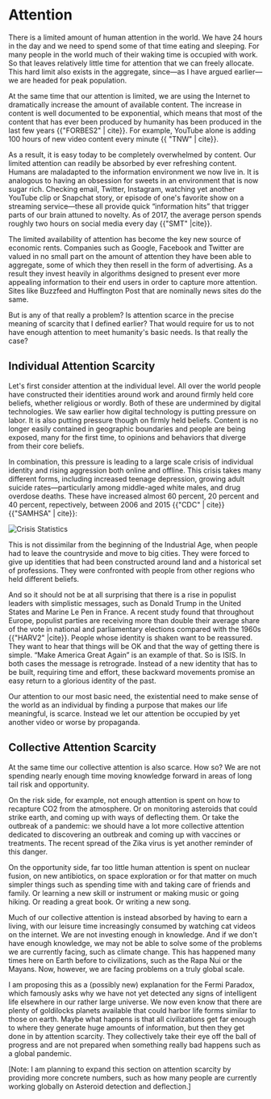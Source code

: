 # Attention

There is a limited amount of human attention in the world. We have 24 hours in the day and we need to spend some of that time eating and sleeping. For many people in the world much of their waking time is occupied with work. So that leaves relatively little time for attention that we can freely allocate. This hard limit also exists in the aggregate, since&mdash;as I have argued earlier&mdash;we are headed for peak population.

At the same time that our attention is limited, we are using the Internet to dramatically increase the amount of available content. The increase in content is well documented to be exponential, which means that most of the content that has ever been produced by humanity has been produced in the last few years {{"FORBES2" | cite}}. For example, YouTube alone is adding 100 hours of new video content every minute {{ "TNW" | cite}}.

As a result, it is easy today to be completely overwhelmed by content. Our limited attention can readily be absorbed by ever refreshing content. Humans are maladapted to the information environment we now live in. It is analogous to having an obsession for sweets in an environment that is now sugar rich. Checking email, Twitter, Instagram, watching yet another YouTube clip or Snapchat story, or episode of one&apos;s favorite show on a streaming service&mdash;these all provide quick &ldquo;information hits&rdquo; that trigger parts of our brain attuned to novelty. As of 2017, the average person spends roughly two hours on social media every day {{"SMT" |cite}}. 

The limited availability of attention has become the key new source of economic rents. Companies such as Google, Facebook and Twitter are valued in no small part on the amount of attention they have been able to aggregate, some of which they then resell in the form of advertising. As a result they invest heavily in algorithms designed to present ever more appealing information to their end users in order to capture more attention. Sites like Buzzfeed and Huffington Post that are nominally news sites do the same.

But is any of that really a problem? Is attention scarce in the precise meaning of scarcity that I defined earlier? That would require for us to not have enough attention to meet humanity&apos;s basic needs. Is that really the case?


## Individual Attention Scarcity

Let&apos;s first consider attention at the individual level. All over the world people have constructed their identities around work and around firmly held core beliefs, whether religious or wordly. Both of these are undermined by digital technologies. We saw earlier how digital technology is putting pressure on labor. It is also putting pressure though on firmly held beliefs. Content is no longer easily contained in geographic boundaries and people are being exposed, many for the first time, to opinions and behaviors that diverge from their core beliefs.  

In combination, this pressure is leading to a large scale crisis of individual identity and rising aggression both online and offline. This crisis takes many different forms, including increased teenage depression, growing adult suicide rates&mdash;particularly among middle-aged white males, and drug overdose deaths. These have increased almost 60 percent, 20 percent and 40 percent, repectively, between 2006 and 2015 {{"CDC" | cite}} {{"SAMHSA" | cite}}: 

![Crisis Statistics](../assets/crisis-statistics.png)

This is not dissimilar from the beginning of the Industrial Age, when people had to leave the countryside and move to big cities. They were forced to give up identities that had been constructed around land and a historical set of professions. They were confronted with people from other regions who held different beliefs. 

And so it should not be at all surprising that there is a rise in populist leaders with simplistic messages, such as Donald Trump in the United States and Marine Le Pen in France. A recent study found that throughout Europe, populist parties are receiving more than double their average share of the vote in national and parliamentary elections compared with the 1960s {{"HARV2" |cite}}. People whose identity is shaken want to be reassured. They want to hear that things will be OK and that the way of getting there is simple. &ldquo;Make America Great Again&rdquo; is an example of that. So is ISIS. In both cases the message is retrograde. Instead of a new identity that has to be built, requiring time and effort, these backward movements promise an easy return to a glorious identity of the past.  

Our attention to our most basic need, the existential need to make sense of the world as an individual by finding a purpose that makes our life meaningful, is scarce. Instead we let our attention be occupied by yet another video or worse by propaganda. 


## Collective Attention Scarcity

At the same time our collective attention is also scarce.  How so? We are not spending nearly enough time moving knowledge forward in areas of long tail risk and opportunity. 

On the risk side, for example, not enough attention is spent on how to recapture CO2 from the atmosphere. Or on monitoring asteroids that could strike earth, and coming up with ways of deflecting them. Or take the outbreak of a pandemic: we should have a lot more collective attention dedicated to discovering an outbreak and coming up with vaccines or treatments. The recent spread of the Zika virus is yet another reminder of this danger. 

On the opportunity side, far too little human attention is spent on nuclear fusion, on new antibiotics, on space exploration or for that matter on much simpler things such as spending time with and taking care of friends and family. Or learning a new skill or instrument or making music or going hiking. Or reading a great book. Or writing a new song. 

Much of our collective attention is instead absorbed by having to earn a living, with our leisure time increasingly consumed by watching cat videos on the internet. We are not investing enough in knowledge. And if we don&apos;t have enough knowledge, we may not be able to solve some of the problems we are currently facing, such as climate change. This has happened many times here on Earth before to civilizations, such as the Rapa Nui or the Mayans. Now, however, we are facing problems on a truly global scale.  

I am proposing this as a (possibly new) explanation for the Fermi Paradox, which famously asks why we have not yet detected any signs of intelligent life elsewhere in our rather large universe. We now even know that there are plenty of goldilocks planets available that could harbor life forms similar to those on earth. Maybe what happens is that all civilizations get far enough to where they generate huge amounts of information, but then they get done in by attention scarcity. They collectively take their eye off the ball of progress and are not prepared when something really bad happens such as a global pandemic.


[Note: I am planning to expand this section on attention scarcity by providing more concrete numbers, such as how many people are currently working globally on Asteroid detection and deflection.]
